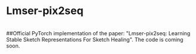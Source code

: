 # Lmser-pix2seq
<br>
##Official PyTorch implementation of the paper: "Lmser-pix2seq: Learning Stable Sketch Representations For Sketch Healing". The code is coming soon.
